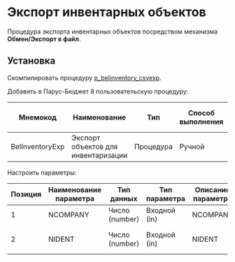 # Экспорт инвентарных объектов

Процедура экспорта инвентарных объектов посредством механизма **Обмен/Экспорт в файл**.

## Установка

Скомпилировать процедуру [p_belinventory_csvexp](..\src\p_belinventory_csvexp.sql).

Добавить в Парус-Бюджет 8 пользовательскую процедуру:

|Мнемокод|Наименование|Тип|Способ выполнения|Имя хранимой процедуры|Блокировка при выполнении|Пиктограмма|
|---|---|---|---|---|---|---|
|BelInventoryExp|Экспорт объектов для инвентаризации|Процедура|Ручной|P_BELINVENTORY_CSVEXP|Нет|

Настроить параметры:

|Позиция|Наименование параметра|Тип данных|Тип параметра|Описание параметра|Визуализация|Привязка|Обязательный|Раздел|Метод вызова|Параметр|Родительский параметр|Дополнительный словарь|
|---|---|---|---|---|---|---|---|---|---|---|---|---|
|1|NCOMPANY|Число (number)|Входной (in)|NCOMPANY|Нет|К организации|Да||||||
|2|NIDENT|Число (number)|Входной (in)|NIDENT|Нет|К идентификатору ведомости|Да||||||
